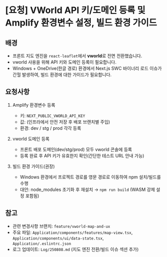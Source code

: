 # [요청] VWorld API 키/도메인 등록 및 Amplify 환경변수 설정, 빌드 환경 가이드

## 배경

- 프론트 지도 엔진을 `react-leaflet`에서 **vworld**로 전면 전환했습니다.
- vworld 사용을 위해 API 키와 도메인 등록이 필요합니다.
- Windows + OneDrive(한글 경로) 환경에서 Next.js SWC 바이너리 로드 이슈가 간헐 발생하여, 빌드 환경에 대한 가이드가 필요합니다.

## 요청사항

1. Amplify 환경변수 등록

   - 키: `NEXT_PUBLIC_VWORLD_API_KEY`
   - 값: (인프라에서 안전 저장 후 배포 브랜치별 주입)
   - 환경: dev / stg / prod 각각 등록

2. vworld 도메인 등록

   - 프론트 배포 도메인(dev/stg/prod) 모두 vworld 콘솔에 등록
   - 등록 완료 후 API 키가 유효한지 확인(간단한 테스트 URL 안내 가능)

3. 빌드 환경 가이드(권장)
   - Windows 환경에서 프로젝트 경로를 영문 경로로 이동하여 npm 설치/빌드를 수행
   - 대안: node_modules 초기화 후 재설치 → `npm run build` (WASM 강제 설정 포함됨)

## 참고

- 관련 변경사항 브랜치: `feature/vworld-map-and-ux`
- 주요 파일: `Application/components/features/map-view.tsx`, `Application/components/ui/data-state.tsx`, `Application/.eslintrc.json`
- 로그 업데이트: `Log/250808.md` (지도 엔진 전환/빌드 이슈 섹션 추가)
